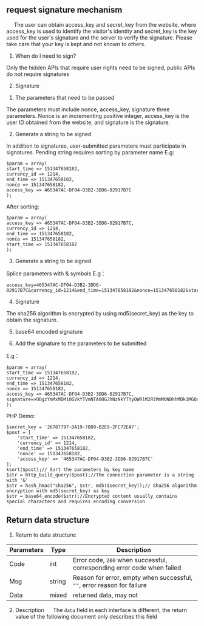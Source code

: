 
## request signature mechanism
    
The user can obtain access_key and secret_key from the website, where access_key is used to identify the visitor's identity and secret_key is the key used for the user's signature and the server to verify the signature. Please take care that your key is kept and not known to others.

1. When do I need to sign?

Only the hidden APIs that require user rights need to be signed, public APIs do not require signatures

2. Signature

1) The parameters that need to be passed

The parameters must include nonce, access_key, signature three parameters. Nonce is an incrementing positive integer, access_key is the user ID obtained from the website, and signature is the signature.

2) Generate a string to be signed

In addition to signatures, user-submitted parameters must participate in signatures. Pending string requires sorting by parameter name
E.g:

```
$param = array(
start_time => 151347658182,
currency_id => 1214,
end_time => 151347658182,
nonce => 151347658182,
access_key => 465347AC-DF04-D3B2-3DD6-02917B7C
);
```
After sorting:

```
$param = array(
access_key => 465347AC-DF04-D3B2-3DD6-02917B7C,
currency_id => 1214,
end_time => 151347658182,
nonce => 151347658182,
start_time => 151347658182
);
```

3) Generate a string to be signed

Splice parameters with & symbols
E.g：
```
access_key=465347AC-DF04-D3B2-3DD6-02917B7C&currency_id=1214&end_time=151347658182&nonce=151347658182&start_time=151347658182
```

4) Signature

The sha256 algorithm is encrypted by using md5(secret_key) as the key to obtain the signature.

5) base64 encoded signature

6) Add the signature to the parameters to be submitted

E.g：
```
$param = array(
start_time => 151347658182,
currency_id => 1214,
end_time => 151347658182,
nonce => 151347658182,
access_key => 465347AC-DF04-D3B2-3DD6-02917B7C,
signature=>ODgzYmMxMDM1OGVkYTVmNTA0OGJhNzNkYTYyOWRlM2RlMmM0NDhhMDk1MGQxOWQzYjU1YTBhODFhNzM1NjAyMw==
);
```
PHP Demo:
```
$secret_key = '26787797-DA19-7BD9-B2E9-2FC72EA7';
$post = [
    'start_time' => 151347658182,
    'currency_id' => 1214,
    'end_time' => 151347658182,
    'nonce' => 151347658182,
    'access_key' => '465347AC-DF04-D3B2-3DD6-02917B7C'
];
ksort($post);// Sort the parameters by key name
$str = http_build_query($post);//The connection parameter is a string with '&'
$str = hash_hmac("sha256", $str, md5($secret_key));// Sha256 algorithm encryption with md5(secret_key) as key
$str = base64_encode($str);//Encrypted content usually contains special characters and requires encoding conversion
```


## Return data structure

1. Return to data structure:

| Parameters | Type | Description |
| --- | --- | --- |
|Code | int | Error code, `200` when successful, corresponding error code when failed |
|Msg | string | Reason for error, empty when successful, `""`, error reason for failure |
|Data | mixed | returned data, may not |

2. Description
     The `data` field in each interface is different, the return value of the following document only describes this field
    
